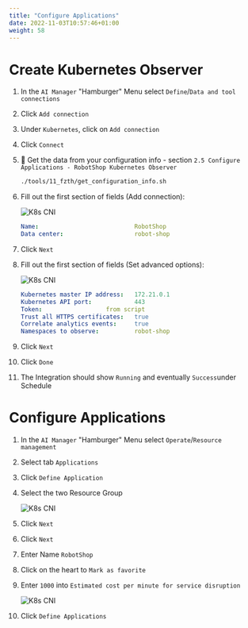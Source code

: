 ```yaml
---
title: "Configure Applications"
date: 2022-11-03T10:57:46+01:00
weight: 58
---
```


# Create Kubernetes Observer

1. In the `AI Manager` "Hamburger" Menu select `Define`/`Data and tool connections`
1. Click `Add connection`
1. Under `Kubernetes`, click on `Add connection`
1. Click `Connect`
1. 🔎 Get the data from your configuration info - section `2.5 Configure Applications - RobotShop Kubernetes Observer` 

    ```bash
    ./tools/11_fzth/get_configuration_info.sh
    ```


1. Fill out the first section of fields (Add connection):

	![K8s CNI](/cp4waiops-training/pics/39_topo.png)

    ```yaml
	Name:                          	RobotShop
	Data center:                   	robot-shop
    ```

1. Click `Next`

1. Fill out the first section of fields (Set advanced options):

	![K8s CNI](/cp4waiops-training/pics/40_topo.png)

    ```yaml
	Kubernetes master IP address:  	172.21.0.1
	Kubernetes API port:           	443
	Token:					from script
	Trust all HTTPS certificates:  	true
	Correlate analytics events:		true
	Namespaces to observe:         	robot-shop
    ```

1. Click `Next`
1. Click `Done`

1. The Integration should show `Running` and eventually `Success`under Schedule




# Configure Applications


1. In the `AI Manager` "Hamburger" Menu select `Operate`/`Resource management`
1. Select tab `Applications`
1. Click `Define Application`
1. Select the two Resource Group

	![K8s CNI](/cp4waiops-training/pics/41_topo.png)

1. Click `Next`
1. Click `Next`

1. Enter Name `RobotShop`
1. Click on the heart to `Mark as favorite`
1. Enter `1000` into `Estimated cost per minute for service disruption`

	![K8s CNI](/cp4waiops-training/pics/42_topo.png)

1. Click `Define Applications`


